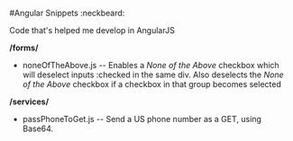 #Angular Snippets :neckbeard:

Code that's helped me develop in AngularJS

**/forms/**
- noneOfTheAbove.js
-- Enables a *None of the Above* checkbox which will deselect inputs :checked in the same div. Also deselects the *None of the Above* checkbox if a checkbox in that group becomes selected

**/services/**
- passPhoneToGet.js
-- Send a US phone number as a GET, using Base64.
